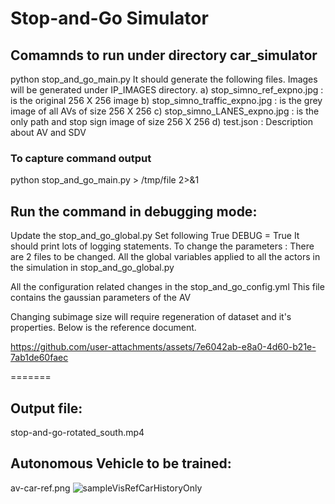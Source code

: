 # Stop-and-Go Simulator
## Comamnds to run under directory car_simulator
python stop_and_go_main.py
  It should generate the following files. Images will be generated under IP_IMAGES directory.
  a) stop_simno_ref_expno.jpg   : is the original 256 X 256 image
  b) stop_simno_traffic_expno.jpg : is the grey image of all AVs of size 256 X 256
  c) stop_simno_LANES_expno.jpg : is the only path and stop sign image of size 256 X 256
  d) test.json                  : Description about AV and SDV
  ### To capture command output
  python stop_and_go_main.py > /tmp/file 2>&1

## Run the command in debugging mode:
  Update the stop_and_go_global.py
  Set following True
  DEBUG = True
  It should print lots of logging statements.
  To change the parameters :
  There are 2 files to be changed. All the global variables applied to all the actors in the simulation in
  stop_and_go_global.py

  All the configuration related changes in the stop_and_go_config.yml
  This file contains the gaussian parameters of the AV

  Changing subimage size will require regeneration of dataset and it's properties. Below is the reference document.


https://github.com/user-attachments/assets/7e6042ab-e8a0-4d60-b21e-7ab1de60faec

=======
## Output file:
   stop-and-go-rotated_south.mp4
## Autonomous Vehicle to be trained:
   av-car-ref.png
   ![sampleVisRefCarHistoryOnly](https://github.com/user-attachments/assets/4e008678-d8af-49dd-a399-08386a2759a9)
